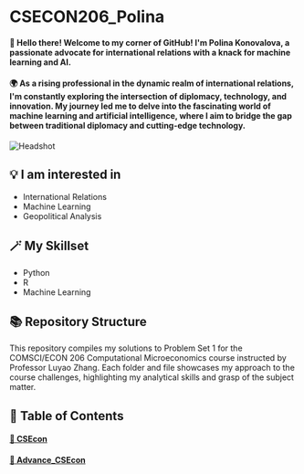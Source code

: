# CSECON206_Polina

#### 👋 Hello there! Welcome to my corner of GitHub! I'm Polina Konovalova, a passionate advocate for international relations with a knack for machine learning and AI.

#### 🌍 As a rising professional in the dynamic realm of international relations, I'm constantly exploring the intersection of diplomacy, technology, and innovation. My journey led me to delve into the fascinating world of machine learning and artificial intelligence, where I aim to bridge the gap between traditional diplomacy and cutting-edge technology.

![Headshot](https://github.com/Rising-Stars-by-Sunshine/CSECON206_Polina/assets/148934457/47513fc1-b26f-4371-8038-34d31a17971f)

## 💡 I am interested in
- International Relations
- Machine Learning
- Geopolitical Analysis

## 🪄 My Skillset
- Python
- R
- Machine Learning

## 📚 Repository Structure
This repository compiles my solutions to Problem Set 1 for the COMSCI/ECON 206 Computational Microeconomics course instructed by Professor Luyao Zhang. Each folder and file showcases my approach to the course challenges, highlighting my analytical skills and grasp of the subject matter.

## 📎 Table of Contents
#### [📌 CSEcon](https://github.com/Rising-Stars-by-Sunshine/CSECON206_Polina/tree/main/CSEcon/README.md)

#### [📌 Advance_CSEcon](https://github.com/Rising-Stars-by-Sunshine/CSECON206_Polina/tree/main/Advance_CSECON/README.md)
